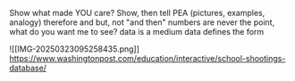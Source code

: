 
Show what made YOU care?
Show, then tell
PEA (pictures, examples, analogy)
therefore and but, not "and then"
numbers are never the point, what do you want me to see?
data is a medium
data defines the form

![[IMG-20250323095258435.png]]
https://www.washingtonpost.com/education/interactive/school-shootings-database/

